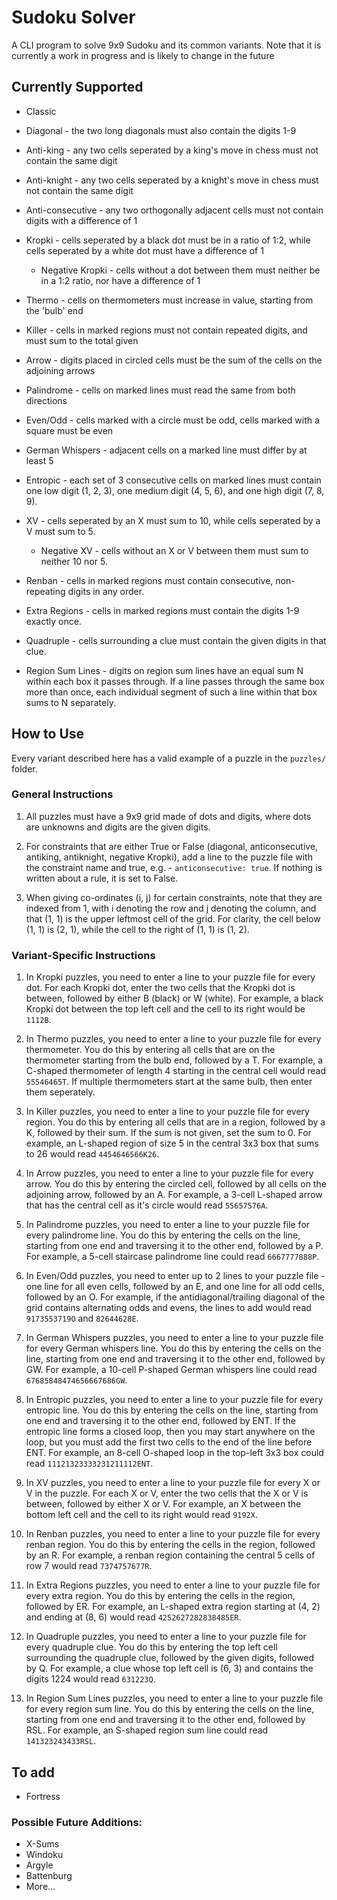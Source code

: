 # Sudoku Solver

A CLI program to solve 9x9 Sudoku and its common variants. Note that it is currently a work in progress and is likely to change in the future

## Currently Supported

- Classic

- Diagonal - the two long diagonals must also contain the digits 1-9

- Anti-king - any two cells seperated by a king's move in chess must not 
contain the same digit

- Anti-knight - any two cells seperated by a knight's move in chess must not contain the same digit

- Anti-consecutive - any two orthogonally adjacent cells must not contain digits with a difference of 1

- Kropki - cells seperated by a black dot must be in a ratio of 1:2, while cells seperated by a white dot must have a difference of 1

  - Negative Kropki - cells without a dot between them must neither be in a 1:2 ratio, nor have a difference of 1

- Thermo - cells on thermometers must increase in value, starting from the 'bulb' end

- Killer - cells in marked regions must not contain repeated digits, and must sum to the total given

- Arrow - digits placed in circled cells must be the sum of the cells on the adjoining arrows

- Palindrome - cells on marked lines must read the same from both directions

- Even/Odd - cells marked with a circle must be odd, cells marked with a square must be even

- German Whispers - adjacent cells on a marked line must differ by at least 5

- Entropic - each set of 3 consecutive cells on marked lines must contain one low digit (1, 2, 3), one medium digit (4, 5, 6), and one high digit (7, 8, 9).

- XV - cells seperated by an X must sum to 10, while cells seperated by a V must sum to 5.

  - Negative XV - cells without an X or V between them must sum to neither 10 nor 5.

- Renban - cells in marked regions must contain consecutive, non-repeating digits in any order.

- Extra Regions - cells in marked regions must contain the digits 1-9 exactly once.

- Quadruple - cells surrounding a clue must contain the given digits in that clue.

- Region Sum Lines - digits on region sum lines have an equal sum N within each box it passes through. If a line passes through the same box more than once, each individual segment of such a line within that box sums to N separately. 

## How to Use
Every variant described here has a valid example of a puzzle in the `puzzles/` folder.

### General Instructions

1. All puzzles must have a 9x9 grid made of dots and digits, where dots are unknowns and digits are the given digits.

1. For constraints that are either True or False (diagonal, anticonsecutive, antiking, antiknight, negative Kropki), add a line to the puzzle file with the constraint name and true, e.g. - `anticonsecutive: true`. If nothing is written about a rule, it is set to False.

1. When giving co-ordinates (i, j) for certain constraints, note that they are indexed from 1, with i denoting the row and j denoting the column, and that (1, 1) is the upper leftmost cell of the grid. For clarity, the cell below (1, 1) is (2, 1), while the cell to the right of (1, 1) is (1, 2).

### Variant-Specific Instructions
1. In Kropki puzzles, you need to enter a line to your puzzle file for every dot. For each Kropki dot, enter the two cells that the Kropki dot is between, followed by either B (black) or W (white). For example, a black Kropki dot between the top left cell and the cell to its right would be `1112B`.

1. In Thermo puzzles, you need to enter a line to your puzzle file for every thermometer. You do this by entering all cells that are on the thermometer starting from the bulb end, followed by a T. For example, a C-shaped thermometer of length 4 starting in the central cell would read `55546465T`. If multiple thermometers start at the same bulb, then enter them seperately.

1. In Killer puzzles, you need to enter a line to your puzzle file for every region. You do this by entering all cells that are in a region, followed by a K, followed by their sum. If the sum is not given, set the sum to 0. For example, an L-shaped region of size 5 in the central 3x3 box that sums to 26 would read `4454646566K26`.

1. In Arrow puzzles, you need to enter a line to your puzzle file for every arrow. You do this by entering the circled cell, followed by all cells on the adjoining arrow, followed by an A. For example, a 3-cell L-shaped arrow that has the central cell as it's circle would read `55657576A`.

1. In Palindrome puzzles, you need to enter a line to your puzzle file for every palindrome line. You do this by entering the cells on the line, starting from one end and traversing it to the other end, followed by a P. For example, a 5-cell staircase palindrome line could read `6667777888P`.

1. In Even/Odd puzzles, you need to enter up to 2 lines to your puzzle file - one line for all even cells, followed by an E, and one line for all odd cells, followed by an O. For example, if the antidiagonal/trailing diagonal of the grid contains alternating odds and evens, the lines to add would read `9173553719O` and `82644628E`.

1. In German Whispers puzzles, you need to enter a line to your puzzle file for every German whispers line. You do this by entering the cells on the line, starting from one end and traversing it to the other end, followed by GW. For example, a 10-cell P-shaped German whispers line could read `67685848474656667686GW`.

1. In Entropic puzzles, you need to enter a line to your puzzle file for every entropic line. You do this by entering the cells on the line, starting from one end and traversing it to the other end, followed by ENT. If the entropic line forms a closed loop, then you may start anywhere on the loop, but you must add the first two cells to the end of the line before ENT. For example, an 8-cell O-shaped loop in the top-left 3x3 box could read `11121323333231211112ENT`.

1. In XV puzzles, you need to enter a line to your puzzle file for every X or V in the puzzle. For each X or V, enter the two cells that the X or V is between, followed by either X or V. For example, an X between the bottom left cell and the cell to its right would read `9192X`.

1. In Renban puzzles, you need to enter a line to your puzzle file for every renban region. You do this by entering the cells in the region, followed by an R. For example, a renban region containing the central 5 cells of row 7 would read `7374757677R`.

1. In Extra Regions puzzles, you need to enter a line to your puzzle file for every extra region. You do this by entering the cells in the region, followed by ER. For example, an L-shaped extra region starting at (4, 2) and ending at (8, 6) would read `4252627282838485ER`.

1. In Quadruple puzzles, you need to enter a line to your puzzle file for every quadruple clue. You do this by entering the top left cell surrounding the quadruple clue, followed by the given digits, followed by Q. For example, a clue whose top left cell is (6, 3) and contains the digits 1224 would read `631223Q`.

1. In Region Sum Lines puzzles, you need to enter a line to your puzzle file for every region sum line. You do this by entering the cells on the line, starting from one end and traversing it to the other end, followed by RSL. For example, an S-shaped region sum line could read `141323243433RSL`.

## To add

- Fortress

### Possible Future Additions:

- X-Sums
- Windoku
- Argyle
- Battenburg
- More...